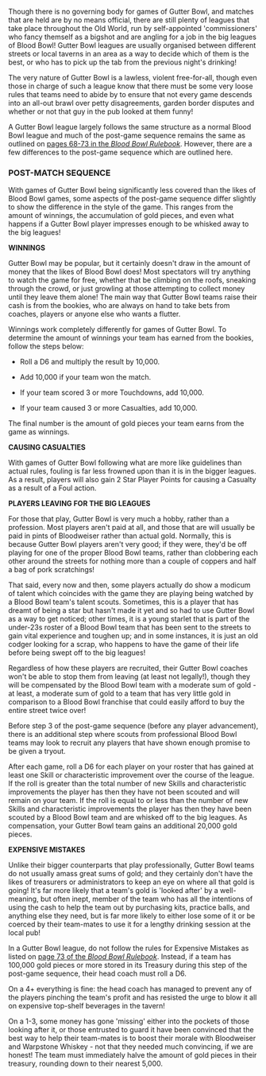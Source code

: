 Though there is no governing body for games of Gutter Bowl, and matches that are held are by no means official, there are still plenty of leagues that take place throughout the Old World, run by self-appointed 'commissioners' who fancy themself as a bigshot and are angling for a job in the big leagues of Blood Bowl! Gutter Bowl leagues are usually organised between different streets or local taverns in an area as a way to decide which of them is the best, or who has to pick up the tab from the previous night's drinking!

The very nature of Gutter Bowl is a lawless, violent free-for-all, though even those in charge of such a league know that there must be some very loose rules that teams need to abide by to ensure that not every game descends into an all-out brawl over petty disagreements, garden border disputes and whether or not that guy in the pub looked at them funny!

A Gutter Bowl league largely follows the same structure as a normal Blood Bowl league and much of the post-game sequence remains the same as outlined on [pages 68-73 in the *Blood Bowl Rulebook*](../core_rules/post-game_sequence.md). However, there are a few differences to the post-game sequence which are outlined here.

### POST-MATCH SEQUENCE

With games of Gutter Bowl being significantly less covered than the likes of Blood Bowl games, some aspects of the post-game sequence differ slightly to show the difference in the style of the game. This ranges from the amount of winnings, the accumulation of gold pieces, and even what happens if a Gutter Bowl player impresses enough to be whisked away to the big leagues!

**WINNINGS**

Gutter Bowl may be popular, but it certainly doesn't draw in the amount of money that the likes of Blood Bowl does! Most spectators will try anything to watch the game for free, whether that be climbing on the roofs, sneaking through the crowd, or just growling at those attempting to collect money until they leave them alone! The main way that Gutter Bowl teams raise their cash is from the bookies, who are always on hand to take bets from coaches, players or anyone else who wants a flutter.

Winnings work completely differently for games of Gutter Bowl. To determine the amount of winnings your team has earned from the bookies, follow the steps below:

* Roll a D6 and multiply the result by 10,000.

* Add 10,000 if your team won the match.

* If your team scored 3 or more Touchdowns, add 10,000.

* If your team caused 3 or more Casualties, add 10,000.

The final number is the amount of gold pieces your team earns from the game as winnings.

**CAUSING CASUALTIES**

With games of Gutter Bowl following what are more like guidelines than actual rules, fouling is far less frowned upon than it is in the bigger  leagues. As a result, players will also gain 2 Star Player Points for causing a Casualty as a result of a Foul action.

**PLAYERS LEAVING FOR THE BIG LEAGUES**

For those that play, Gutter Bowl is very much a hobby, rather than a profession. Most players aren't paid at all, and those that are will usually be paid in pints of Bloodweiser rather than actual gold. Normally, this is because Gutter Bowl players aren't very good; if they were, they'd be off playing for one of the proper Blood Bowl teams, rather than clobbering each other around the streets for nothing more than a couple of coppers and half a bag of pork scratchings!

That said, every now and then, some players actually do show a modicum of talent which coincides with the game they are playing being watched by a Blood Bowl team's talent scouts. Sometimes, this is a player that has dreamt of being a star but hasn't made it yet and so had to use Gutter Bowl as a way to get noticed; other times, it is a young starlet that is part of the under-23s roster of a Blood Bowl team that has been sent to the streets to gain vital experience and toughen up; and in some instances, it is just an old codger looking for a scrap, who happens to have the game of their life before being swept off to the big leagues!

Regardless of how these players are recruited, their Gutter Bowl coaches won't be able to stop them from leaving (at least not legally!), though they will be compensated by the Blood Bowl team with a moderate sum of gold - at least, a moderate sum of gold to a team that has very little gold in comparison to a Blood Bowl franchise that could easily afford to buy the entire street twice over!

Before step 3 of the post-game sequence (before any player advancement), there is an additional step where scouts from professional Blood Bowl teams may look to recruit any players that have shown enough promise to be given a tryout.

After each game, roll a D6 for each player on your roster that has gained at least one Skill or characteristic improvement over the course of the league. If the roll is greater than the total number of new Skills and characteristic improvements the player has then they have not been scouted and will remain on your team. If the roll is equal to or less than the number of new Skills and characteristic improvements the player has then they have been scouted by a Blood Bowl team and are whisked off to the big leagues. As compensation, your Gutter Bowl team gains an additional 20,000 gold pieces.

**EXPENSIVE MISTAKES**

Unlike their bigger counterparts that play professionally, Gutter Bowl teams do not usually amass great sums of gold; and they certainly don't have the likes of treasurers or administrators to keep an eye on where all that gold is going! It's far more likely that a team's gold is 'looked after' by a well-meaning, but often inept, member of the team who has all the intentions of using the cash to help the team out by purchasing kits, practice balls, and anything else they need, but is far more likely to either lose some of it or be coerced by their team-mates to use it for a lengthy drinking session at the local pub!

In a Gutter Bowl league, do not follow the rules for Expensive Mistakes as listed on [page 73 of the *Blood Bowl Rulebook*](../core_rules/post-game_sequence.md#5-expensive-mistakes). Instead, if a team has 100,000 gold pieces or more stored in its Treasury during this step of the post-game sequence, their head coach must roll a D6.

On a 4+ everything is fine: the head coach has managed to prevent any of the players pinching the team's profit and has resisted the urge to blow it all on expensive top-shelf beverages in the tavern!

On a 1-3, some money has gone 'missing' either into the pockets of those looking after it, or those entrusted to guard it have been convinced that the best way to help their team-mates is to boost their morale with Bloodweiser and Warpstone Whiskey - not that they needed much convincing, if we are honest! The team must immediately halve the amount of gold pieces in their treasury, rounding down to their nearest 5,000.

